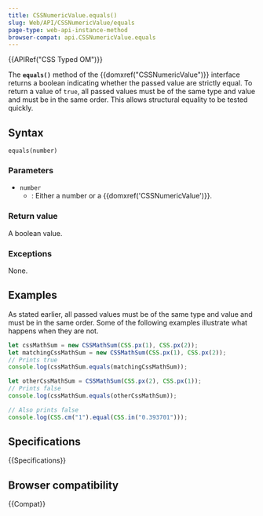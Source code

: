 ```yaml
---
title: CSSNumericValue.equals()
slug: Web/API/CSSNumericValue/equals
page-type: web-api-instance-method
browser-compat: api.CSSNumericValue.equals
---
```


{{APIRef("CSS Typed OM")}}

The **`equals()`** method of the
{{domxref("CSSNumericValue")}} interface returns a boolean indicating whether the passed
value are strictly equal. To return a value of `true`, all passed values must
be of the same type and value and must be in the same order. This allows structural
equality to be tested quickly.

## Syntax

```js-nolint
equals(number)
```

### Parameters

- `number`
  - : Either a number or a {{domxref('CSSNumericValue')}}.

### Return value

A boolean value.

### Exceptions

None.

## Examples

As stated earlier, all passed values must be of the same type and value and must be in
the same order. Some of the following examples illustrate what happens when they are
not.

```js
let cssMathSum = new CSSMathSum(CSS.px(1), CSS.px(2));
let matchingCssMathSum = new CSSMathSum(CSS.px(1), CSS.px(2));
// Prints true
console.log(cssMathSum.equals(matchingCssMathSum));

let otherCssMathSum = CSSMathSum(CSS.px(2), CSS.px(1));
// Prints false
console.log(cssMathSum.equals(otherCssMathSum));

// Also prints false
console.log(CSS.cm("1").equal(CSS.in("0.393701")));
```

## Specifications

{{Specifications}}

## Browser compatibility

{{Compat}}
